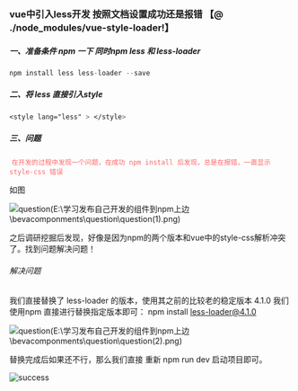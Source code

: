 ### vue中引入less开发 按照文档设置成功还是报错 【@ ./node_modules/vue-style-loader!】

##### 一、准备条件 npm 一下 同时npm less 和 less-loader

```javascript
npm install less less-loader --save
```

##### 二、将 less 直接引入style

```css
<style lang="less" > </style>
```

##### 三、问题

 <font color="#ff6767"> `在开发的过程中发现一个问题，在成功 npm install 后发现，总是在报错，一直显示style-css 错误 `</font>

如图

![question(E:\学习发布自己开发的组件到npm上边\bevacomponments\question\question(1).png)](E:\学习发布自己开发的组件到npm上边\bevacomponments\question\images\question(1).png)

之后调研挖掘后发现，好像是因为npm的两个版本和vue中的style-css解析冲突了。找到问题解决问题！

###### 解决问题

我们直接替换了 less-loader 的版本，使用其之前的比较老的稳定版本 4.1.0 
我们使用npm 直接进行替换指定版本即可： npm install less-loader@4.1.0

![question(E:\学习发布自己开发的组件到npm上边\bevacomponments\question\question(2).png)](E:\学习发布自己开发的组件到npm上边\bevacomponments\question\images\question(2).png)

替换完成后如果还不行，那么我们直接 重新 npm run dev 启动项目即可。

![success](E:\学习发布自己开发的组件到npm上边\bevacomponments\question\success.jpg)
